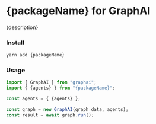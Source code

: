 
# {packageName} for GraphAI

{description}

### Install

```sh
yarn add {packageName}
```

### Usage

```typescript
import { GraphAI } from "graphai";
import { {agents} } from "{packageName}";

const agents = { {agents} };

const graph = new GraphAI(graph_data, agents);
const result = await graph.run();
```

